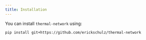 ```yaml
---
title: Installation
---
```


You can install `thermal-network` using:

```bash
pip install git+https://github.com/erickschulz/thermal-network
